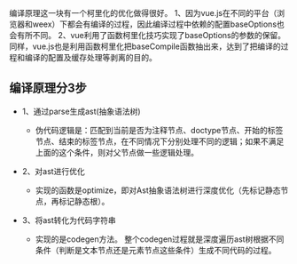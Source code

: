 编译原理这一块有一个柯里化的优化做得很好。
1、因为vue.js在不同的平台（浏览器和weex）下都会有编译的过程，因此编译过程中依赖的配置baseOptions也会有所不同。
2、vue利用了函数柯里化技巧实现了baseOptions的参数的保留。同样，vue.js也是利用函数柯里化把baseCompile函数抽出来，达到了把编译的过程和编译的配置及缓存处理等剥离的目的。


## 编译原理分3步
- 1、通过parse生成ast(抽象语法树)
    - 伪代码逻辑是：匹配到当前是否为注释节点、doctype节点、开始的标签节点、结束的标签节点，在不同情况下分别处理不同的逻辑；如果不满足上面的这个条件，则对父节点做一些逻辑处理。

- 2、对ast进行优化
    - 实现的函数是optimize，即对Ast抽象语法树进行深度优化（先标记静态节点，再标记静态根）。


- 3、将ast转化为代码字符串
    - 实现的是codegen方法。 整个codegen过程就是深度遍历ast树根据不同条件（判断是文本节点还是元素节点这些条件）生成不同代码的过程。




